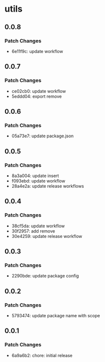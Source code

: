 # utils

## 0.0.8

### Patch Changes

- 6e11f9c: update workflow

## 0.0.7

### Patch Changes

- ce02cb0: update workflow
- 5eddd04: export remove

## 0.0.6

### Patch Changes

- 05a73e7: update package.json

## 0.0.5

### Patch Changes

- 8a3a004: update insert
- f093ebd: update workflow
- 28a4e2a: update release workflows

## 0.0.4

### Patch Changes

- 38cf5da: update workflow
- 30f2957: add remove
- 30e4259: update release workflow

## 0.0.3

### Patch Changes

- 2290bde: update package config

## 0.0.2

### Patch Changes

- 5793474: update package name with scope

## 0.0.1

### Patch Changes

- 6a9a6b2: chore: initial release
